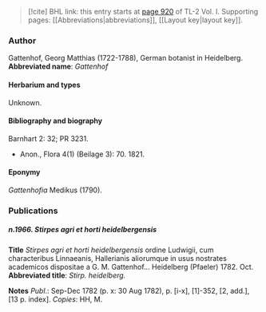> [!cite] BHL link: this entry starts at [page 920](https://www.biodiversitylibrary.org/page/33121051) of TL-2 Vol. I.
> Supporting pages: [[Abbreviations|abbreviations]], [[Layout key|layout key]].

### Author

Gattenhof, Georg Matthias (1722-1788), German botanist in Heidelberg. 
**Abbreviated name**: *Gattenhof*

#### Herbarium and types

Unknown.

#### Bibliography and biography

Barnhart 2: 32; PR 3231.
- Anon., Flora 4(1) (Beilage 3): 70. 1821.

#### Eponymy

*Gattenhofia* Medikus (1790).

### Publications

##### n.1966. Stirpes agri et horti heidelbergensis

**Title**
*Stirpes agri et horti heidelbergensis* ordine Ludwigii, cum characteribus Linnaeanis, Hallerianis aliorumque in usus nostrates academicos dispositae a G. M. Gattenhof... Heidelberg (Pfaeler) 1782. Oct.
**Abbreviated title**: *Stirp. heidelberg.*

**Notes**
*Publ*.: Sep-Dec 1782 (p. x: 30 Aug 1782), p. \[i-x\], \[1\]-352, \[2, add.\], \[13 p. index\].
*Copies*: HH, M.


